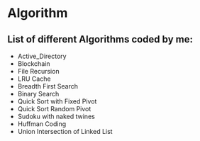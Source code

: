 # Algorithm

## List of different Algorithms coded by me:
 - Active_Directory
 - Blockchain
 - File Recursion
 - LRU Cache
 - Breadth First Search 
 - Binary Search
 - Quick Sort with Fixed Pivot
 - Quick Sort Random Pivot
 - Sudoku with naked twines
 - Huffman Coding
 - Union Intersection of Linked List
